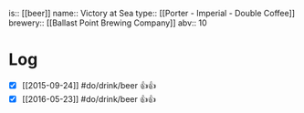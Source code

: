 is:: [[beer]]
name:: Victory at Sea
type:: [[Porter - Imperial - Double Coffee]]
brewery:: [[Ballast Point Brewing Company]]
abv:: 10

# Log
- [x] [[2015-09-24]] #do/drink/beer 👍👍
- [x] [[2016-05-23]] #do/drink/beer 👍👍
